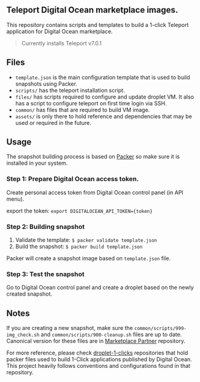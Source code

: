 ## Teleport Digital Ocean marketplace images.

This repository contains scripts and templates to build a 1-click Teleport application for Digital Ocean marketplace. 

> Currently installs Teleport v7.0.1

## Files
- `template.json` is the main configuration template that is used to build snapshots using Packer.
- `scripts/` has the teleport installation script.
- `files/` has scripts required to configure and update droplet VM. It also has a script to configure teleport on first time login via SSH.
- `common/` has files that are required to build VM image.
- `assets/` is only there to hold reference and dependencies that may be used or required in the future. 


## Usage

The snapshot building process is based on [Packer](https://www.packer.io/intro/index.html) so make sure it is installed in your system.

### Step 1: Prepare Digital Ocean access token.
Create personal access token from Digital Ocean control panel (in API menu).

export the token: `export DIGITALOCEAN_API_TOKEN={token}`

### Step 2: Building snapshot

1) Validate the template: `$ packer validate template.json`
2) Build the snapshot: `$ packer build template.json`

Packer will create a snapshot image based on `template.json` file.

### Step 3: Test the snapshot
Go to Digital Ocean control panel and create a droplet based on the newly created snapshot.


## Notes
If you are creating a new snapshot, make sure the `common/scripts/999-img_check.sh` and `common/scripts/900-cleanup.sh` files are up to date. Canonical version for these files are in [Marketplace Partner](https://github.com/digitalocean/marketplace-partners/tree/master/scripts) repository.


For more reference, please check [droplet-1-clicks](https://github.com/digitalocean/droplet-1-clicks) repositories that hold packer files used to build 1-Click applications published by Digital Ocean. This project heavily follows conventions and configurations found in that repository.